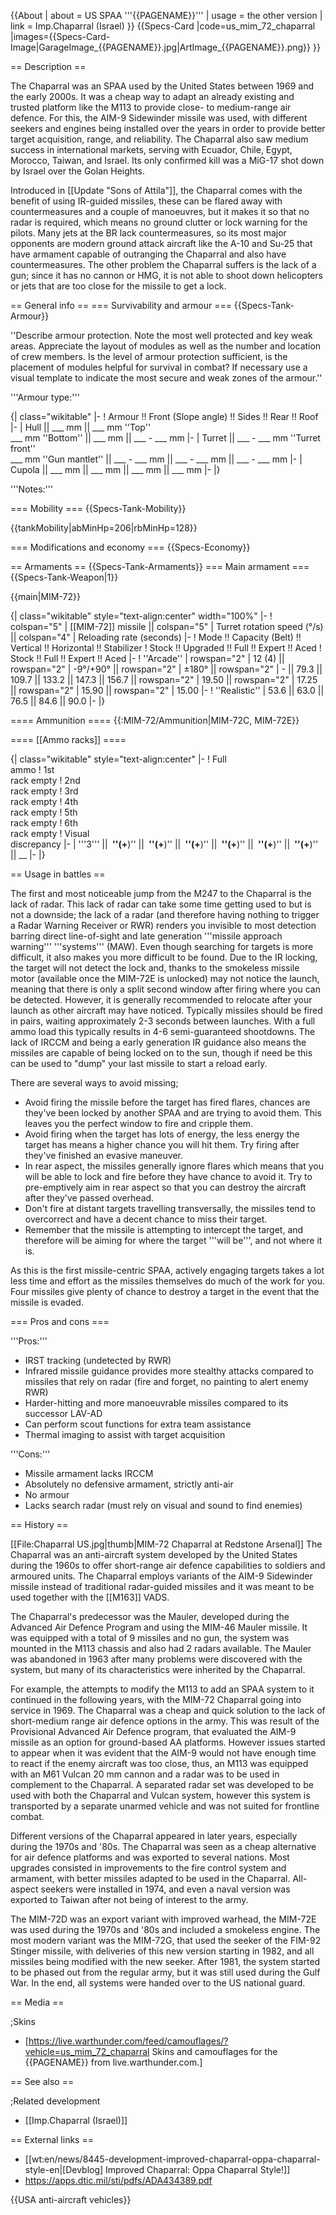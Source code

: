 {{About
| about = US SPAA '''{{PAGENAME}}'''
| usage = the other version
| link = Imp.Chaparral (Israel)
}}
{{Specs-Card
|code=us_mim_72_chaparral
|images={{Specs-Card-Image|GarageImage_{{PAGENAME}}.jpg|ArtImage_{{PAGENAME}}.png}}
}}

== Description ==
<!-- ''In the description, the first part should be about the history of the creation and combat usage of the vehicle, as well as its key features. In the second part, tell the reader about the ground vehicle in the game. Insert a screenshot of the vehicle, so that if the novice player does not remember the vehicle by name, he will immediately understand what kind of vehicle the article is talking about.'' -->
The Chaparral was an SPAA used by the United States between 1969 and the early 2000s. It was a cheap way to adapt an already existing and trusted platform like the M113 to provide close- to medium-range air defence. For this, the AIM-9 Sidewinder missile was used, with different seekers and engines being installed over the years in order to provide better target acquisition, range, and reliability. The Chaparral also saw medium success in international markets, serving with Ecuador, Chile, Egypt, Morocco, Taiwan, and Israel. Its only confirmed kill was a MiG-17 shot down by Israel over the Golan Heights.

Introduced in [[Update "Sons of Attila"]], the Chaparral comes with the benefit of using IR-guided missiles, these can be flared away with countermeasures and a couple of manoeuvres, but it makes it so that no radar is required, which means no ground clutter or lock warning for the pilots. Many jets at the BR lack countermeasures, so its most major opponents are modern ground attack aircraft like the A-10 and Su-25 that have armament capable of outranging the Chaparral and also have countermeasures. The other problem the Chaparral suffers is the lack of a gun; since it has no cannon or HMG, it is not able to shoot down helicopters or jets that are too close for the missile to get a lock.

== General info ==
=== Survivability and armour ===
{{Specs-Tank-Armour}}
<!-- ''Describe armour protection. Note the most well protected and key weak areas. Appreciate the layout of modules as well as the number and location of crew members. Is the level of armour protection sufficient, is the placement of modules helpful for survival in combat? If necessary use a visual template to indicate the most secure and weak zones of the armour.'' -->
''Describe armour protection. Note the most well protected and key weak areas. Appreciate the layout of modules as well as the number and location of crew members. Is the level of armour protection sufficient, is the placement of modules helpful for survival in combat? If necessary use a visual template to indicate the most secure and weak zones of the armour.''

'''Armour type:''' <!-- The types of armour present on the vehicle and their general locations -->
<!-- Example: * Rolled homogeneous armour (Front, Side, Rear, Hull roof)
* Cast homogeneous armour (Turret, Transmission area) -->

{| class="wikitable"
|-
! Armour !! Front (Slope angle) !! Sides !! Rear !! Roof
|-
| Hull || ___ mm || ___ mm ''Top'' <br> ___ mm ''Bottom'' || ___ mm || ___ - ___ mm
|-
| Turret || ___ - ___ mm ''Turret front'' <br> ___ mm ''Gun mantlet'' || ___ - ___ mm || ___ - ___ mm || ___ - ___ mm
|-
| Cupola || ___ mm || ___ mm || ___ mm || ___ mm
|-
|}

'''Notes:''' <!-- Any additional notes which the user needs to be aware of -->
<!-- Example: * Suspension wheels are 20 mm thick, tracks are 30 mm thick, and torsion bars are 60 mm thick. -->

=== Mobility ===
{{Specs-Tank-Mobility}}
<!-- ''Write about the mobility of the ground vehicle. Estimate the specific power and manoeuvrability, as well as the maximum speed forwards and backwards.'' -->

{{tankMobility|abMinHp=206|rbMinHp=128}}

=== Modifications and economy ===
{{Specs-Economy}}

== Armaments ==
{{Specs-Tank-Armaments}}
=== Main armament ===
{{Specs-Tank-Weapon|1}}
<!-- ''Give the reader information about the characteristics of the main gun. Assess its effectiveness in a battle based on the reloading speed, ballistics and the power of shells. Do not forget about the flexibility of the fire, that is how quickly the cannon can be aimed at the target, open fire on it and aim at another enemy. Add a link to the main article on the gun: <code><nowiki>{{main|Name of the weapon}}</nowiki></code>. Describe in general terms the ammunition available for the main gun. Give advice on how to use them and how to fill the ammunition storage.'' -->
{{main|MIM-72}}

{| class="wikitable" style="text-align:center" width="100%"
|-
! colspan="5" | [[MIM-72]] missile || colspan="5" | Turret rotation speed (°/s) || colspan="4" | Reloading rate (seconds)
|-
! Mode !! Capacity (Belt) !! Vertical !! Horizontal !! Stabilizer
! Stock !! Upgraded !! Full !! Expert !! Aced
! Stock !! Full !! Expert !! Aced
|-
! ''Arcade''
| rowspan="2" | 12 (4) || rowspan="2" | -9°/+90° || rowspan="2" | ±180° || rowspan="2" | - || 79.3 || 109.7 || 133.2 || 147.3 || 156.7 || rowspan="2" | 19.50 || rowspan="2" | 17.25 || rowspan="2" | 15.90 || rowspan="2" | 15.00
|-
! ''Realistic''
| 53.6 || 63.0 || 76.5 || 84.6 || 90.0
|-
|}

==== Ammunition ====
{{:MIM-72/Ammunition|MIM-72C, MIM-72E}}

==== [[Ammo racks]] ====
<!-- [[File:Ammoracks_{{PAGENAME}}.png|right|thumb|x250px|[[Ammo racks]] of the {{PAGENAME}}]] -->
<!-- '''Last updated:''' -->
{| class="wikitable" style="text-align:center"
|-
! Full<br>ammo
! 1st<br>rack empty
! 2nd<br>rack empty
! 3rd<br>rack empty
! 4th<br>rack empty
! 5th<br>rack empty
! 6th<br>rack empty
! Visual<br>discrepancy
|-
| '''3''' || __&nbsp;''(+__)'' || __&nbsp;''(+__)'' || __&nbsp;''(+__)'' || __&nbsp;''(+__)'' || __&nbsp;''(+__)'' || __&nbsp;''(+__)'' || __
|-
|}

== Usage in battles ==
<!-- ''Describe the tactics of playing in the vehicle, the features of using vehicles in the team and advice on tactics. Refrain from creating a "guide" - do not impose a single point of view but instead give the reader food for thought. Describe the most dangerous enemies and give recommendations on fighting them. If necessary, note the specifics of the game in different modes (AB, RB, SB).'' -->
The first and most noticeable jump from the M247 to the Chaparral is the lack of radar. This lack of radar can take some time getting used to but is not a downside; the lack of a radar (and therefore having nothing to trigger a Radar Warning Receiver or RWR) renders you invisible to most detection barring direct line-of-sight and late generation '''missile approach warning''' '''systems''' (MAW). Even though searching for targets is more difficult, it also makes you more difficult to be found. Due to the IR locking, the target will not detect the lock and, thanks to the smokeless missile motor (available once the MIM-72E is unlocked) may not notice the launch, meaning that there is only a split second window after firing where you can be detected. However, it is generally recommended to relocate after your launch as other aircraft may have noticed. Typically missiles should be fired in pairs, waiting approximately 2-3 seconds between launches. With a full ammo load this typically results in 4-6 semi-guaranteed shootdowns. The lack of IRCCM and being a early generation IR guidance also means the missiles are capable of being locked on to the sun, though if need be this can be used to "dump" your last missile to start a reload early.  

There are several ways to avoid missing;

* Avoid firing the missile before the target has fired flares, chances are they've been locked by another SPAA and are trying to avoid them. This leaves you the perfect window to fire and cripple them.
* Avoid firing when the target has lots of energy, the less energy the target has means a higher chance you will hit them. Try firing after they've finished an evasive maneuver. 
* In rear aspect, the missiles generally ignore flares which means that you will be able to lock and fire before they have chance to avoid it. Try to pre-emptively aim in rear aspect so that you can destroy the aircraft after they've passed overhead.
* Don't fire at distant targets travelling transversally, the missiles tend to overcorrect and have a decent chance to miss their target.
* Remember that the missile is attempting to intercept the target, and therefore will be aiming for where the target '''will be''', and not where it is. 

As this is the first missile-centric SPAA, actively engaging targets takes a lot less time and effort as the missiles themselves do much of the work for you. Four missiles give plenty of chance to destroy a target in the event that the missile is evaded. 

=== Pros and cons ===
<!-- ''Summarise and briefly evaluate the vehicle in terms of its characteristics and combat effectiveness. Mark its pros and cons in a bulleted list. Try not to use more than 6 points for each of the characteristics. Avoid using categorical definitions such as "bad", "good" and the like - use substitutions with softer forms such as "inadequate" and "effective".'' -->

'''Pros:'''

* IRST tracking (undetected by RWR)
* Infrared missile guidance provides more stealthy attacks compared to missiles that rely on radar (fire and forget, no painting to alert enemy RWR)
* Harder-hitting and more manoeuvrable missiles compared to its successor LAV-AD
* Can perform scout functions for extra team assistance
* Thermal imaging to assist with target acquisition

'''Cons:'''

* Missile armament lacks IRCCM
* Absolutely no defensive armament, strictly anti-air
* No armour
* Lacks search radar (must rely on visual and sound to find enemies)

== History ==
<!-- ''Describe the history of the creation and combat usage of the vehicle in more detail than in the introduction. If the historical reference turns out to be too long, take it to a separate article, taking a link to the article about the vehicle and adding a block "/History" (example: <nowiki>https://wiki.warthunder.com/(Vehicle-name)/History</nowiki>) and add a link to it here using the <code>main</code> template. Be sure to reference text and sources by using <code><nowiki><ref></ref></nowiki></code>, as well as adding them at the end of the article with <code><nowiki><references /></nowiki></code>. This section may also include the vehicle's dev blog entry (if applicable) and the in-game encyclopedia description (under <code><nowiki>=== In-game description ===</nowiki></code>, also if applicable).'' -->
[[File:Chaparral US.jpg|thumb|MIM-72 Chaparral at Redstone Arsenal]]
The Chaparral was an anti-aircraft system developed by the United States during the 1960s to offer short-range air defence capabilities to soldiers and armoured units. The Chaparral employs variants of the AIM-9 Sidewinder missile instead of traditional radar-guided missiles and it was meant to be used together with the [[M163]] VADS.

The Chaparral's predecessor was the Mauler, developed during the Advanced Air Defence Program and using the MIM-46 Mauler missile. It was equipped with a total of 9 missiles and no gun, the system was mounted in the M113 chassis and also had 2 radars available. The Mauler was abandoned in 1963 after many problems were discovered with the system, but many of its characteristics were inherited by the Chaparral.

For example, the attempts to modify the M113 to add an SPAA system to it continued in the following years, with the MIM-72 Chaparral going into service in 1969. The Chaparral was a cheap and quick solution to the lack of short-medium range air defence options in the army. This was result of the Provisional Advanced Air Defence program, that evaluated the AIM-9 missile as an option for ground-based AA platforms. However issues started to appear when it was evident that the AIM-9 would not have enough time to react if the enemy aircraft was too close, thus, an M113 was equipped with an M61 Vulcan 20 mm cannon and a radar was to be used in complement to the Chaparral. A separated radar set was developed to be used with both the Chaparral and Vulcan system, however this system is transported by a separate unarmed vehicle and was not suited for frontline combat.

Different versions of the Chaparral appeared in later years, especially during the 1970s and '80s. The Chaparral was seen as a cheap alternative for air defence platforms and was exported to several nations. Most upgrades consisted in improvements to the fire control system and armament, with better missiles adapted to be used in the Chaparral. All-aspect seekers were installed in 1974, and even a naval version was exported to Taiwan after not being of interest to the army.

The MIM-72D was an export variant with improved warhead, the MIM-72E was used during the 1970s and '80s and included a smokeless engine. The most modern variant was the MIM-72G, that used the seeker of the FIM-92 Stinger missile, with deliveries of this new version starting in 1982, and all missiles being modified with the new seeker. After 1981, the system started to be phased out from the regular army, but it was still used during the Gulf War. In the end, all systems were handed over to the US national guard.

== Media ==
<!-- ''Excellent additions to the article would be video guides, screenshots from the game, and photos.'' -->

;Skins

* [https://live.warthunder.com/feed/camouflages/?vehicle=us_mim_72_chaparral Skins and camouflages for the {{PAGENAME}} from live.warthunder.com.]

== See also ==
<!-- ''Links to the articles on the War Thunder Wiki that you think will be useful for the reader, for example:''
* ''reference to the series of the vehicles;''
* ''links to approximate analogues of other nations and research trees.'' -->

;Related development

* [[Imp.Chaparral (Israel)]]

== External links ==
<!-- ''Paste links to sources and external resources, such as:''
* ''topic on the official game forum;''
* ''other literature.'' -->

* [[wt:en/news/8445-development-improved-chaparral-oppa-chaparral-style-en|[Devblog] Improved Chaparral: Oppa Chaparral Style!]]
* https://apps.dtic.mil/sti/pdfs/ADA434389.pdf

{{USA anti-aircraft vehicles}}